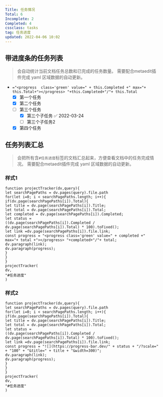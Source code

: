 ```yaml
---
Title: 任务情况
Total: 6
Incomplete: 2
Completed: 4
cssclass: tasks
tag: 任务进度
updated: 2022-04-06 10:02
---
```

## 带进度条的任务列表
> 会自动统计当前文档任务总数和已完成的任务数量。
需要配合metaedit插件完成 yaml 区域数据的自动更新。

- `="<progress  class='green' value=" + this.Completed +" max="+ this.Total+"></progress> "+this.Completed+"/"+ this.Total`
	- [x] 第一个任务
	- [x] 第二个任务
	- [ ] 第三个任务
		- [x] 第三个子任务 ✅ 2022-03-24
		- [ ] 第三个子任务2
	- [x] 第四个任务

## 任务列表汇总

> 会把所有含`#任务进度`标签的文档汇总起来，方便查看文档中的任务完成情况。
需要配合metaedit插件完成 yaml 区域数据的自动更新。

### 样式1

```dataviewjs
function projectTracker(dv,query){
let searchPagePaths = dv.pages(query).file.path
for(let i=0; i < searchPagePaths.length; i++){
if(dv.page(searchPagePaths[i]).Total){
let title = dv.page(searchPagePaths[i]).Title;
let total = dv.page(searchPagePaths[i]).Total;
let completed = dv.page(searchPagePaths[i]).Completed;
let status =
((dv.page(searchPagePaths[i]).Completed /
dv.page(searchPagePaths[i]).Total) * 100).toFixed();
let link =dv.page(searchPagePaths[i]).file.link;
const progress = "<progress class='green' value=" + completed +" max="+ total +"></progress> "+completed+"/"+ total;
dv.paragraph(link);
dv.paragraph(progress);
}
}
}
projectTracker(
dv,
"#任务进度"
)
```

### 样式2


```dataviewjs
function projectTracker(dv,query){
let searchPagePaths = dv.pages(query).file.path
for(let i=0; i < searchPagePaths.length; i++){
if(dv.page(searchPagePaths[i]).Total){
let title = dv.page(searchPagePaths[i]).Title;
let total = dv.page(searchPagePaths[i]).Total;
let status =
((dv.page(searchPagePaths[i]).Completed /
dv.page(searchPagePaths[i]).Total) * 100).toFixed();
let link =dv.page(searchPagePaths[i]).file.link;
const progress = "![](https://progress-bar.dev/" + status + "/?scale=" + "100" + "&title=" + title + "&width=300)";
dv.paragraph(link);
dv.paragraph(progress);
}
}
}
projectTracker(
dv,
"#任务进度"
)
```









